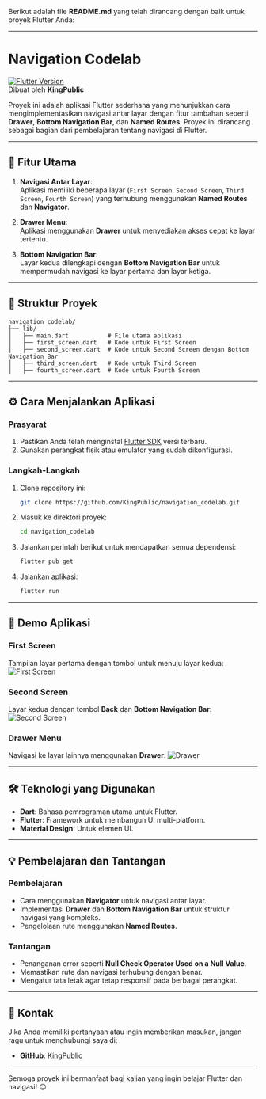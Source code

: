 Berikut adalah file **README.md** yang telah dirancang dengan baik untuk proyek Flutter Anda:

---

# Navigation Codelab

[![Flutter Version](https://img.shields.io/badge/flutter-v3.10.5-blue)](https://flutter.dev)  
Dibuat oleh **KingPublic**

Proyek ini adalah aplikasi Flutter sederhana yang menunjukkan cara mengimplementasikan navigasi antar layar dengan fitur tambahan seperti **Drawer**, **Bottom Navigation Bar**, dan **Named Routes**. Proyek ini dirancang sebagai bagian dari pembelajaran tentang navigasi di Flutter.

---

## 🚀 Fitur Utama

1. **Navigasi Antar Layar**:  
   Aplikasi memiliki beberapa layar (`First Screen`, `Second Screen`, `Third Screen`, `Fourth Screen`) yang terhubung menggunakan **Named Routes** dan **Navigator**.
   
2. **Drawer Menu**:  
   Aplikasi menggunakan **Drawer** untuk menyediakan akses cepat ke layar tertentu.

3. **Bottom Navigation Bar**:  
   Layar kedua dilengkapi dengan **Bottom Navigation Bar** untuk mempermudah navigasi ke layar pertama dan layar ketiga.

---

## 📂 Struktur Proyek

```plaintext
navigation_codelab/
├── lib/
│   ├── main.dart           # File utama aplikasi
│   ├── first_screen.dart   # Kode untuk First Screen
│   ├── second_screen.dart  # Kode untuk Second Screen dengan Bottom Navigation Bar
│   ├── third_screen.dart   # Kode untuk Third Screen
│   ├── fourth_screen.dart  # Kode untuk Fourth Screen
```

---

## ⚙️ Cara Menjalankan Aplikasi

### Prasyarat
1. Pastikan Anda telah menginstal [Flutter SDK](https://flutter.dev/docs/get-started/install) versi terbaru.
2. Gunakan perangkat fisik atau emulator yang sudah dikonfigurasi.

### Langkah-Langkah
1. Clone repository ini:
   ```bash
   git clone https://github.com/KingPublic/navigation_codelab.git
   ```
2. Masuk ke direktori proyek:
   ```bash
   cd navigation_codelab
   ```
3. Jalankan perintah berikut untuk mendapatkan semua dependensi:
   ```bash
   flutter pub get
   ```
4. Jalankan aplikasi:
   ```bash
   flutter run
   ```

---

## 📸 Demo Aplikasi

### First Screen
Tampilan layar pertama dengan tombol untuk menuju layar kedua:
![First Screen](https://via.placeholder.com/500x300.png?text=First+Screen)

### Second Screen
Layar kedua dengan tombol **Back** dan **Bottom Navigation Bar**:
![Second Screen](https://via.placeholder.com/500x300.png?text=Second+Screen)

### Drawer Menu
Navigasi ke layar lainnya menggunakan **Drawer**:
![Drawer](https://via.placeholder.com/500x300.png?text=Drawer)

---

## 🛠️ Teknologi yang Digunakan
- **Dart**: Bahasa pemrograman utama untuk Flutter.
- **Flutter**: Framework untuk membangun UI multi-platform.
- **Material Design**: Untuk elemen UI.

---

## 💡 Pembelajaran dan Tantangan
### Pembelajaran
- Cara menggunakan **Navigator** untuk navigasi antar layar.
- Implementasi **Drawer** dan **Bottom Navigation Bar** untuk struktur navigasi yang kompleks.
- Pengelolaan rute menggunakan **Named Routes**.

### Tantangan
- Penanganan error seperti **Null Check Operator Used on a Null Value**.
- Memastikan rute dan navigasi terhubung dengan benar.
- Mengatur tata letak agar tetap responsif pada berbagai perangkat.

---

## 📧 Kontak
Jika Anda memiliki pertanyaan atau ingin memberikan masukan, jangan ragu untuk menghubungi saya di:  
- **GitHub**: [KingPublic](https://github.com/KingPublic)

---

Semoga proyek ini bermanfaat bagi kalian yang ingin belajar Flutter dan navigasi! 😊
